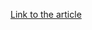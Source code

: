[Link to the article](https://malwaretech.com/2021/11/an-in-depth-look-at-hacking-back-active-defense-and-cyber-letters-of-marque.html)

